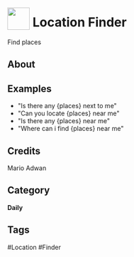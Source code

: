 # <img src="https://raw.githack.com/FortAwesome/Font-Awesome/master/svgs/solid/robot.svg" card_color="#22A7F0" width="50" height="50" style="vertical-align:bottom"/> Location Finder
Find places

## About


## Examples
* "Is there any {places} next to me"
* "Can you locate {places} near me"
* "Is there any {places} near me"
* "Where can i find {places} near me"

## Credits
Mario Adwan

## Category
**Daily**

## Tags
#Location
#Finder

